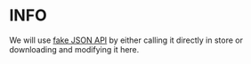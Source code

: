 # INFO

We will use [fake JSON API](https://jsonplaceholder.typicode.com/)
by either calling it directly in store or downloading and modifying it here.